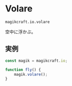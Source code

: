 # Volare

`magikcraft.io.volare`

空中に浮かぶ。

## 実例

```javascript
const magik = magikcraft.io;

function fly() {
    magik.volare();
}
```
